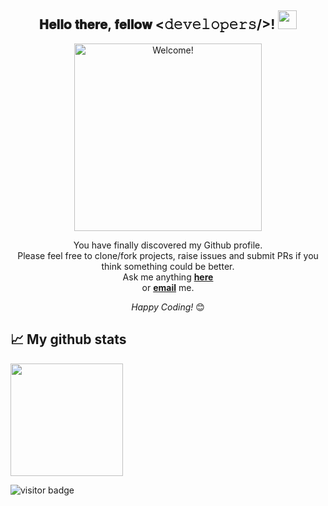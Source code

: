 <div align="center">
<h2> 𝐇𝐞𝐥𝐥𝐨 𝐭𝐡𝐞𝐫𝐞, 𝐟𝐞𝐥𝐥𝐨𝐰 <𝚍𝚎𝚟𝚎𝚕𝚘𝚙𝚎𝚛𝚜/>! <img src="https://emojipedia-us.s3.dualstack.us-west-1.amazonaws.com/thumbs/160/joypixels/291/waving-hand_1f44b.png" width="30px"></h2>
</div>

<div align="center" width="50">

<img src="https://github.com/Arfat6635/Arfat6635/blob/master/images/yoda_welcome.gif" alt="Welcome!" width="300"/>

</div>

<div align="center">

You have finally discovered my Github profile. <br>
Please feel free to clone/fork projects, raise issues and submit PRs if you think something could be better. <br>
Ask me anything <a href="https://github.com/Arfat6635/Arfat6635/issues/new"><b>here</b></a><br>
or <a href="mailto:arfat6635@gmail.com"><b>email</b></a> me.

<i>Happy Coding!</i> 😊

</div>


##  📈 My github stats

<img height="180em" src="https://github-readme-stats.vercel.app/api?username=Arfat6635&theme=dark&show_icons=true&hide_border=true&&count_private=true&include_all_commits=true" />

![visitor badge](https://visitor-badge.glitch.me/badge?page_id=Arfat6635.visitor-badge)


